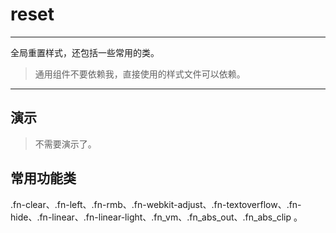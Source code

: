 # reset

---

全局重置样式，还包括一些常用的类。

> 通用组件不要依赖我，直接使用的样式文件可以依赖。

---

## 演示

> 不需要演示了。

## 常用功能类

.fn-clear、.fn-left、.fn-rmb、.fn-webkit-adjust、.fn-textoverflow、.fn-hide、.fn-linear、.fn-linear-light、.fn_vm、.fn_abs_out、.fn_abs_clip 。
